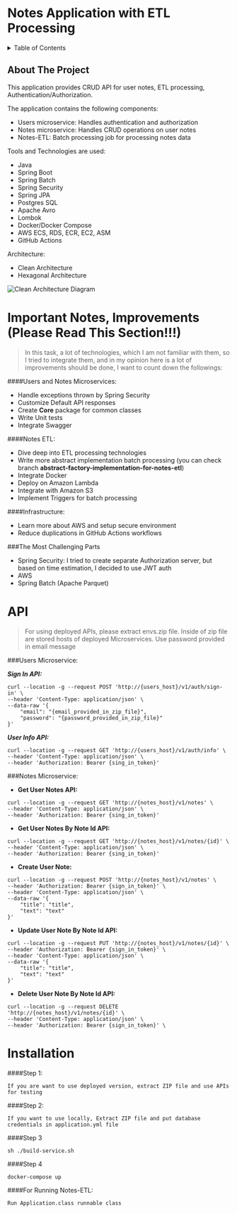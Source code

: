 # Notes Application with ETL Processing

<details>
  <summary>Table of Contents</summary>
  <ol>
    <li>
      <a href="#about-the-project">About The Project</a>
    </li>
    <li>
      <a href="#important-notes">Important Notes</a>
    </li>
    <li>
      <a href="#api">API</a>
    </li>
    <li><a href="#usage">Installation</a></li>
  </ol>
</details>

## About The Project

This application provides CRUD API for user notes, ETL processing, Authentication/Authorization.

The application contains the following components:
* Users microservice: Handles authentication and authorization
* Notes microservice: Handles CRUD operations on user notes
* Notes-ETL: Batch processing job for processing notes data

Tools and Technologies are used:
* Java
* Spring Boot
* Spring Batch
* Spring Security
* Spring JPA
* Postgres SQL
* Apache Avro
* Lombok
* Docker/Docker Compose
* AWS ECS, RDS, ECR, EC2, ASM
* GitHub Actions

Architecture:
* Clean Architecture
* Hexagonal Architecture

![Clean Architecture Diagram](https://huongdanjava.com/wp-content/uploads/2020/10/Clean-Architecture.png)

# Important Notes, Improvements (Please Read This Section!!!)

> In this task, a lot of technologies, which I am not familiar with them, so I tried to integrate them, and in my opinion here is a lot of improvements should be done, I want to count down the followings:

####Users and Notes Microservices:
* Handle exceptions thrown by Spring Security
* Customize Default API responses
* Create **Core** package for common classes
* Write Unit tests
* Integrate Swagger

####Notes ETL:
* Dive deep into ETL processing technologies
* Write more abstract implementation batch processing (you can check branch **abstract-factory-implementation-for-notes-etl**)
* Integrate Docker
* Deploy on Amazon Lambda
* Integrate with Amazon S3
* Implement Triggers for batch processing

####Infrastructure:
* Learn more about AWS and setup secure environment
* Reduce duplications in GitHub Actions workflows

###The Most Challenging Parts
* Spring Security: I tried to create separate Authorization server, but based on time estimation, I decided to use JWT auth
* AWS
* Spring Batch (Apache Parquet)

# API

> For using deployed APIs, please extract envs.zip file. Inside of zip file are stored hosts of deployed Microservices. Use password provided in email message

###Users Microservice:

_**Sign In API:**_
```aidl
curl --location -g --request POST 'http://{users_host}/v1/auth/sign-in' \
--header 'Content-Type: application/json' \
--data-raw '{
    "email": "{email_provided_in_zip_file}",
    "password": "{password_provided_in_zip_file}"
}'
```

_**User Info API:**_
```aidl
curl --location -g --request GET 'http://{users_host}/v1/auth/info' \
--header 'Content-Type: application/json' \
--header 'Authorization: Bearer {sing_in_token}'
```

###Notes Microservice:

* **Get User Notes API:**
```
curl --location -g --request GET 'http://{notes_host}/v1/notes' \
--header 'Content-Type: application/json' \
--header 'Authorization: Bearer {sing_in_token}'
```

* **Get User Notes By Note Id API:**
```
curl --location -g --request GET 'http://{notes_host}/v1/notes/{id}' \
--header 'Content-Type: application/json' \
--header 'Authorization: Bearer {sing_in_token}'
```

* **Create User Note:**
```aidl
curl --location -g --request POST 'http://{notes_host}/v1/notes' \
--header 'Authorization: Bearer {sign_in_token}' \
--header 'Content-Type: application/json' \
--data-raw '{
    "title": "title",
    "text": "text"
}'
```

* **Update User Note By Note Id API:**
```aidl
curl --location -g --request PUT 'http://{notes_host}/v1/notes/{id}' \
--header 'Authorization: Bearer {sign_in_token}' \
--header 'Content-Type: application/json' \
--data-raw '{
    "title": "title",
    "text": "text"
}'
```

* **Delete User Note By Note Id API:**
```aidl
curl --location -g --request DELETE 'http://{notes_host}/v1/notes/{id}' \
--header 'Content-Type: application/json' \
--header 'Authorization: Bearer {sign_in_token}' \
```

# Installation

####Step 1:
```aidl
If you are want to use deployed version, extract ZIP file and use APIs for testing
```

####Step 2:
```aidl
If you want to use locally, Extract ZIP file and put database credentials in application.yml file
```

####Step 3
```aidl
sh ./build-service.sh
```

####Step 4
```aidl
docker-compose up
```

####For Running Notes-ETL:
```aidl
Run Application.class runnable class
```


